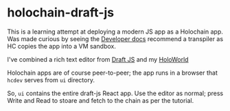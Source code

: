 # holochain-draft-js

This is a learning attempt at deploying a modern JS app as a Holochain app.
Was made curious by seeing the [Developer docs](https://developer.holochain.org/HoloWorld_Tutorial_Writing_Functions) recommend a transpiler as HC copies the app into a VM sandbox.

I've combined a rich text editor from [Draft JS](https://github.com/facebook/draft-js) and my [HoloWorld](https://github.com/JohnField/holochain-holoworld)

Holochain apps are of course peer-to-peer; the app runs in a browser that `hcdev` serves from `ui` directory.

So, `ui` contains the entire draft-js React app. Use the editor as normal; press Write and Read to stoare and fetch to the chain as per the tutorial.